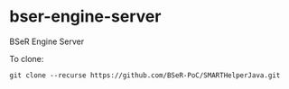 # bser-engine-server
 BSeR Engine Server

To clone:
```
git clone --recurse https://github.com/BSeR-PoC/SMARTHelperJava.git
```
